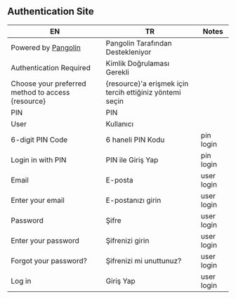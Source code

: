 ## Authentication Site

| EN                                                       | TR                                                                                 | Notes      |
| -------------------------------------------------------- | ---------------------------------------------------------------------------------- | ---------- |
| Powered by [Pangolin](https://github.com/fosrl/pangolin) | Pangolin Tarafından Destekleniyor                                                  |            |
| Authentication Required                                  | Kimlik Doğrulaması Gerekli                                                         |            |
| Choose your preferred method to access {resource}        | {resource}'a erişmek için tercih ettiğiniz yöntemi seçin                           |            |
| PIN                                                      | PIN                                                                                |            |
| User                                                     | Kullanıcı                                                                          |            |
| 6-digit PIN Code                                         | 6 haneli PIN Kodu                                                                  | pin login  |
| Login in with PIN                                        | PIN ile Giriş Yap                                                                  | pin login  |
| Email                                                    | E-posta                                                                            | user login |
| Enter your email                                         | E-postanızı girin                                                                  | user login |
| Password                                                 | Şifre                                                                              | user login |
| Enter your password                                      | Şifrenizi girin                                                                    | user login |
| Forgot your password?                                    | Şifrenizi mi unuttunuz?                                                            | user login |
| Log in                                                   | Giriş Yap                                                                          | user login |
